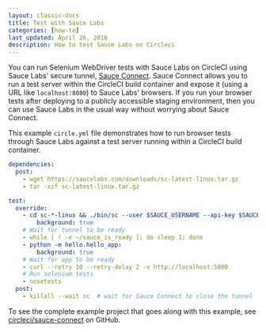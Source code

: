 ```yaml
---
layout: classic-docs
title: Test with Sauce Labs
categories: [how-to]
last_updated: April 26, 2016
description: How to test Sauce Labs on Circleci
---
```


You can run Selenium WebDriver tests with Sauce Labs on CircleCI using Sauce Labs'
secure tunnel, [Sauce Connect](https://wiki.saucelabs.com/display/DOCS/Sauce+Connect+Proxy).
Sauce Connect allows you to run a test server within the CircleCI build container
and expose it (using a URL like `localhost:8080`) to Sauce Labs' browsers. If you
run your browser tests after deploying to a publicly accessible staging environment,
then you can use Sauce Labs in the usual way without worrying about Sauce Connect.

This example `circle.yml` file demonstrates how to run browser tests through Sauce Labs
against a test server running within a CircleCI build container.

```yml
dependencies:
  post:
    - wget https://saucelabs.com/downloads/sc-latest-linux.tar.gz
    - tar -xzf sc-latest-linux.tar.gz

test:
  override:
    - cd sc-*-linux && ./bin/sc --user $SAUCE_USERNAME --api-key $SAUCE_ACCESS_KEY --readyfile ~/sauce_is_ready:
        background: true
    # Wait for tunnel to be ready
    - while [ ! -e ~/sauce_is_ready ]; do sleep 1; done
    - python -m hello.hello_app:
        background: true
    # Wait for app to be ready
    - curl --retry 10 --retry-delay 2 -v http://localhost:5000
    # Run selenium tests
    - nosetests
  post:
    - killall --wait sc  # wait for Sauce Connect to close the tunnel
```

To see the complete example project that goes along with this example, see
[circleci/sauce-connect](https://github.com/circleci/sauce-connect)
on GitHub.
